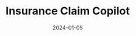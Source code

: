 ---
title: "Insurance Claim Copilot"
date: 2024-01-05
draft: false
emoji: "🚗"
github_repo: "https://github.com/aymenfurter/copilot-insurance-claim-demo"
description: "How a Picture of Car Damage Can File Your Insurance Claim."
tags: ["Java", "JavaScript", "CSS", "HTML"]
weight: 50
---